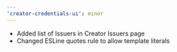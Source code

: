 ```yaml
---
'creator-credentials-ui': minor
---
```


- Added list of Issuers in Creator Issuers page
- Changed ESLine quotes rule to allow template literals
